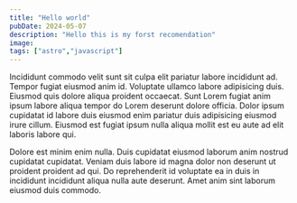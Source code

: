 ```yaml
---
title: "Hello world"
pubDate: 2024-05-07
description: "Hello this is my forst recomendation"
image:
tags: ["astro","javascript"]
---
```


Incididunt commodo velit sunt sit culpa elit pariatur labore incididunt ad. Tempor fugiat eiusmod anim id. Voluptate ullamco labore adipisicing duis. Eiusmod quis dolore aliqua proident occaecat. 
Sunt Lorem fugiat anim ipsum labore aliqua tempor do Lorem deserunt dolore officia. Dolor ipsum cupidatat id labore duis eiusmod enim pariatur duis adipisicing eiusmod irure cillum. Eiusmod est fugiat ipsum nulla aliqua mollit est eu aute ad elit laboris labore qui.

Dolore est minim enim nulla. Duis cupidatat eiusmod laborum anim nostrud cupidatat cupidatat. Veniam duis labore id magna dolor non deserunt ut proident proident ad qui. Do reprehenderit id voluptate ea in duis in incididunt incididunt aliqua nulla aute deserunt. Amet anim sint laborum eiusmod duis commodo.


